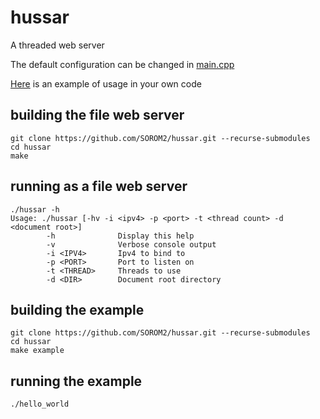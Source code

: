# hussar
A threaded web server

The default configuration can be changed in [main.cpp](./src/main.cpp)

[Here](./examples/hello_world.cpp) is an example of usage in your own code

## building the file web server

    git clone https://github.com/SOROM2/hussar.git --recurse-submodules
    cd hussar
    make

## running as a file web server

    ./hussar -h
    Usage: ./hussar [-hv -i <ipv4> -p <port> -t <thread count> -d <document root>]
            -h              Display this help
            -v              Verbose console output
            -i <IPV4>       Ipv4 to bind to
            -p <PORT>       Port to listen on
            -t <THREAD>     Threads to use
            -d <DIR>        Document root directory

## building the example

    git clone https://github.com/SOROM2/hussar.git --recurse-submodules
    cd hussar
    make example

## running the example

    ./hello_world


